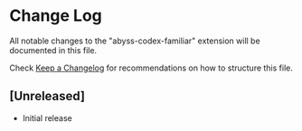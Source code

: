 # Change Log

All notable changes to the "abyss-codex-familiar" extension will be documented in this file.

Check [Keep a Changelog](http://keepachangelog.com/) for recommendations on how to structure this file.

## [Unreleased]

- Initial release